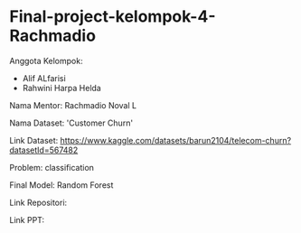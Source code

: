 # Final-project-kelompok-4-Rachmadio
Anggota Kelompok:
- Alif ALfarisi 
- Rahwini Harpa Helda

Nama Mentor: Rachmadio Noval L

Nama Dataset: 'Customer Churn'

Link Dataset: https://www.kaggle.com/datasets/barun2104/telecom-churn?datasetId=567482

Problem: classification 

Final Model: Random Forest 

Link Repositori: <link menuju repositori ini>

Link PPT: <link presentasi dalam google slides>
